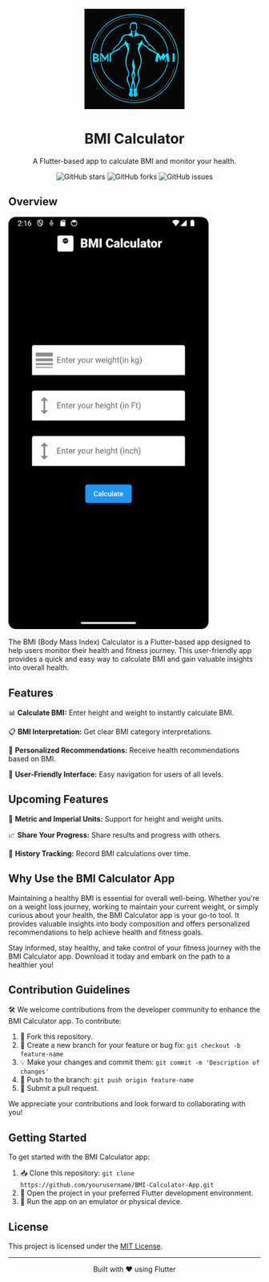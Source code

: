 <!-- Title Section -->
<p align="center">
  <a href="https://github.com/siddhant-rajhans/BMI-Calculator">
    <img src="assets/icons/android/play_store_512.png" alt="App Logo" width="200">
  </a>
  <h1 align="center">BMI Calculator</h1>
  <p align="center">A Flutter-based app to calculate BMI and monitor your health.</p>
</p>

<!-- Shields Section -->
<p align="center">
  <img alt="GitHub stars" src="https://img.shields.io/github/stars/siddhant-rajhans/BMI-Calculator?style=for-the-badge">
  <img alt="GitHub forks" src="https://img.shields.io/github/forks/siddhant-rajhans/BMI-Calculator?style=for-the-badge">
  <img alt="GitHub issues" src="https://img.shields.io/github/issues/siddhant-rajhans/BMI-Calculator?style=for-the-badge">
</p>

## Overview

<img src="assets/images/app_ss.png" alt="App Screenshot" width="400" />

The BMI (Body Mass Index) Calculator is a Flutter-based app designed to help users monitor their health and fitness journey. This user-friendly app provides a quick and easy way to calculate BMI and gain valuable insights into overall health.

## Features

📊 **Calculate BMI:** Enter height and weight to instantly calculate BMI.

📋 **BMI Interpretation:** Get clear BMI category interpretations.

📌 **Personalized Recommendations:** Receive health recommendations based on BMI.

🚀 **User-Friendly Interface:** Easy navigation for users of all levels.

## Upcoming Features

📏 **Metric and Imperial Units:** Support for height and weight units.

📈 **Share Your Progress:** Share results and progress with others.

📅 **History Tracking:** Record BMI calculations over time.

## Why Use the BMI Calculator App

Maintaining a healthy BMI is essential for overall well-being. Whether you're on a weight loss journey, working to maintain your current weight, or simply curious about your health, the BMI Calculator app is your go-to tool. It provides valuable insights into body composition and offers personalized recommendations to help achieve health and fitness goals.

Stay informed, stay healthy, and take control of your fitness journey with the BMI Calculator app. Download it today and embark on the path to a healthier you!

## Contribution Guidelines

🛠️ We welcome contributions from the developer community to enhance the BMI Calculator app. To contribute:

1. 🍴 Fork this repository.
2. 🌟 Create a new branch for your feature or bug fix: `git checkout -b feature-name`
3. 💡 Make your changes and commit them: `git commit -m 'Description of changes'`
4. 🚀 Push to the branch: `git push origin feature-name`
5. 🔄 Submit a pull request.

We appreciate your contributions and look forward to collaborating with you!

## Getting Started

To get started with the BMI Calculator app:

1. 📥 Clone this repository: `git clone https://github.com/yourusername/BMI-Calculator-App.git`
2. 🚀 Open the project in your preferred Flutter development environment.
3. 📱 Run the app on an emulator or physical device.

## License

This project is licensed under the [MIT License](LICENSE).

---

<p align="center">
  Built with ❤️ using Flutter
</p>
